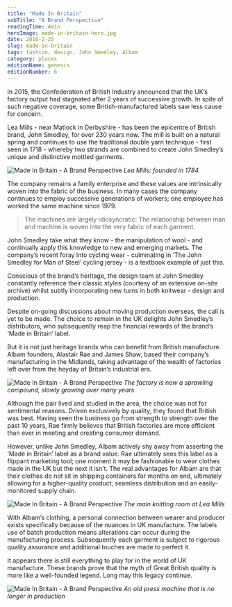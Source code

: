 ```yaml
---
title: "Made In Britain"
subTitle: "A Brand Perspective"
readingTime: 4min
heroImage: made-in-britain-hero.jpg
date: 2016-2-25
slug: made-in-britain
tags: fashion, design, John Smedley, Albam
category: places
editionName: genesis
editionNumber: 6
---
```


In 2015, the Confederation of British Industry announced that the UK’s factory output had stagnated after 2 years of successive growth. In spite of such negative coverage, some British-manufactured labels saw less cause for concern.

Lea Mills - near Matlock in Derbyshire - has been the epicentre of British brand, John Smedley, for over 230 years now. The mill is built on a natural spring and continues to use the traditional double yarn technique - first seen in 1718 - whereby two strands are combined to create John Smedley’s unique and distinctive mottled garments.

![Made In Britain - A Brand Perspective](https://s3-eu-west-1.amazonaws.com/meta.hevnly.com/images/on-25-2-2016/a.jpg)
*Lea Mills: founded in 1784*

The company remains a family enterprise and these values are intrinsically woven into the fabric of the business. In many cases the company continues to employ successive generations of workers; one employee has worked the same machine since 1979.

>The machines are largely idiosyncratic: The relationship between man and machine is woven into the very fabric of each garment.

John Smedley take what they know - the manipulation of wool - and continually apply this knowledge to new and emerging markets. The company’s recent foray into cycling wear - culminating in ‘The John Smedley for Man of Steel’ cycling jersey - is a textbook example of just this.

Conscious of the brand’s heritage, the design team at John Smedley constantly reference their classic styles (courtesy of an extensive on-site archive) whilst subtly incorporating new turns in both knitwear - design and production.

Despite on-going discussions about moving production overseas, the call is yet to be made. The choice to remain in the UK delights John Smedley’s distributors, who subsequently reap the financial rewards of the brand’s ‘Made in Britain’ label.

But it is not just heritage brands who can benefit from British manufacture.
Albam founders, Alastair Rae and James Shaw, based their company’s manufacturing in the Midlands, taking advantage of the wealth of factories left over from the heyday of Britain’s industrial era.

![Made In Britain - A Brand Perspective](https://s3-eu-west-1.amazonaws.com/meta.hevnly.com/images/on-25-2-2016/c.jpg)
*The factory is now a sprawling compound, slowly growing over many years*

Although the pair lived and studied in the area, the choice was not for sentimental reasons. Driven exclusively by quality, they found that British was best. Having seen the business go from strength to strength over the past 10 years, Rae firmly believes that British factories are more efficient than ever in meeting and creating consumer demand.

However, unlike John Smedley, Albam actively shy away from asserting the ‘Made in Britain’ label as a brand value. Rae ultimately sees this label as a flippant marketing tool; one moment it may be fashionable to wear clothes made in the UK but the next it isn’t. The real advantages for Albam are that their clothes do not sit in shipping containers for months on end, ultimately allowing for a higher-quality product, seamless distribution and an easily-monitored supply chain.

![Made In Britain - A Brand Perspective](https://s3-eu-west-1.amazonaws.com/meta.hevnly.com/images/on-25-2-2016/e.jpg)
*The main knitting room at Lea Mills*

With Albam’s clothing, a personal connection between wearer and producer exists specifically because of the nuances in UK manufacture. The labels use of batch production means alterations can occur during the manufacturing process. Subsequently each garment is subject to rigorous quality assurance and additional touches are made to perfect it.

It appears there is still everything to play for in the world of UK manufacture. These brands prove that the myth of Great British quality is more like a well-founded legend. Long may this legacy continue.

![Made In Britain - A Brand Perspective](https://s3-eu-west-1.amazonaws.com/meta.hevnly.com/images/on-25-2-2016/f.jpg)
*An old press machine that is no longer in production*
